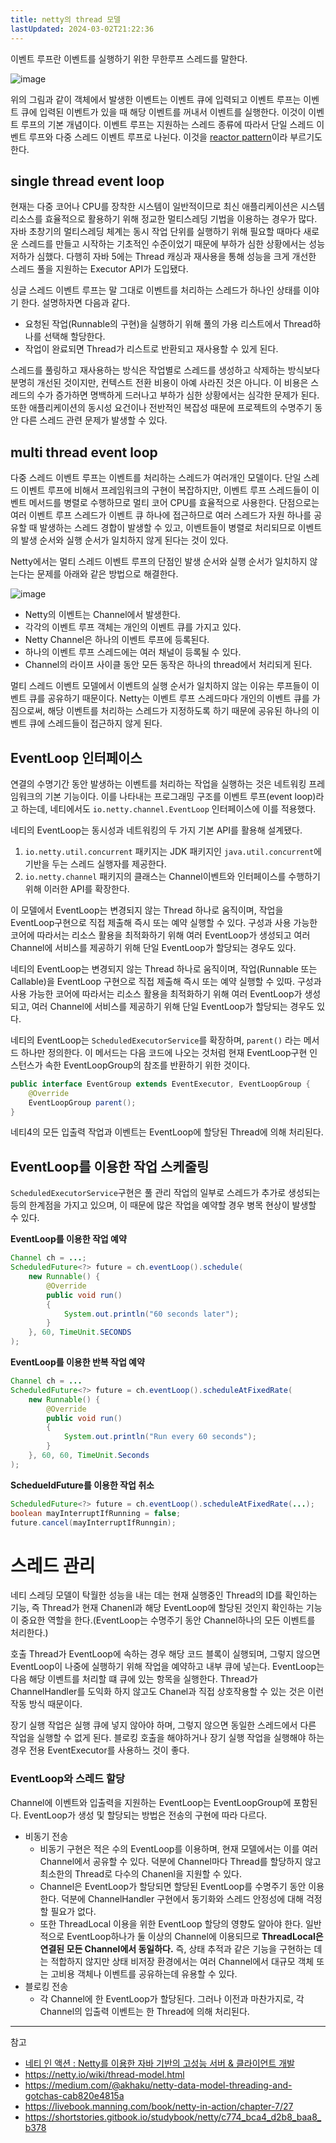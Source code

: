 ```yaml
---
title: netty의 thread 모델
lastUpdated: 2024-03-02T21:22:36
---
```


이벤트 루프란 이벤트를 실행하기 위한 무한루프 스레드를 말한다.

![image](https://github.com/rlaisqls/rlaisqls/assets/81006587/513a5ad9-3cde-47ec-ad2b-a13b6730e24e)

위의 그림과 같이 객체에서 발생한 이벤트는 이벤트 큐에 입력되고 이벤트 루프는 이벤트 큐에 입력된 이벤트가 있을 때 해당 이벤트를 꺼내서 이벤트를 실행한다. 이것이 이벤트 루프의 기본 개념이다. 이벤트 루프는 지원하는 스레드 종류에 따라서 단일 스레드 이벤트 루프와 다중 스레드 이벤트 루프로 나뉜다. 이것을 [reactor pattern](../%EB%B9%84%EB%8F%99%EA%B8%B0/reactor/Reactor%20Pattern%EA%B3%BC%E2%80%85event%E2%80%85loop.md)이라 부르기도 한다.

## single thread event loop

현재는 다중 코어나 CPU를 장착한 시스템이 일반적이므로 최신 애플리케이션은 시스템 리소스를 효율적으로 활용하기 위해 정교한 멀티스레딩 기법을 이용하는 경우가 많다. 자바 초창기의 멀티스레딩 체계는 동시 작업 단위를 실행하기 위해 필요할 때마다 새로운 스레드를 만들고 시작하는 기초적인 수준이었기 때문에 부하가 심한 상황에서는 성능 저하가 심했다. 다행히 자바 5에는 Thread 캐싱과 재사용을 통해 성능을 크게 개선한 스레드 풀을 지원하는 Executor API가 도입됐다.

싱글 스레드 이벤트 루프는 말 그대로 이벤트를 처리하는 스레드가 하나인 상태를 이야기 한다. 설명하자면 다음과 같다.

- 요청된 작업(Runnable의 구현)을 실행하기 위해 풀의 가용 리스트에서 Thread하나를 선택해 할당한다.
- 작업이 완료되면 Thread가 리스트로 반환되고 재사용할 수 있게 된다.

스레드를 풀링하고 재사용하는 방식은 작업별로 스레드를 생성하고 삭제하는 방식보다 분명히 개선된 것이지만, 컨텍스트 전환 비용이 아예 사라진 것은 아니다. 이 비용은 스레드의 수가 증가하면 명백하게 드러나고 부하가 심한 상황에서는 심각한 문제가 된다. 또한 애플리케이션의 동시성 요건이나 전반적인 복잡성 때문에 프로젝트의 수명주기 동안 다른 스레드 관련 문제가 발생할 수 있다.

## multi thread event loop

다중 스레드 이벤트 루프는 이벤트를 처리하는 스레드가 여러개인 모델이다. 단일 스레드 이벤트 루프에 비해서 프레임워크의 구현이 복잡하지만, 이벤트 루프 스레드들이 이벤트 메서드를 병렬로 수행하므로 멀티 코어 CPU를 효율적으로 사용한다. 단점으로는 여러 이벤트 루프 스레드가 이벤트 큐 하나에 접근하므로 여러 스레드가 자원 하나를 공유할 때 발생하는 스레드 경합이 발생할 수 있고, 이벤트들이 병렬로 처리되므로 이벤트의 발생 순서와 실행 순서가 일치하지 않게 된다는 것이 있다.

Netty에서는 멀티 스레드 이벤트 루프의 단점인 발생 순서와 실행 순서가 일치하지 않는다는 문제를 아래와 같은 방법으로 해결한다.

![image](https://github.com/rlaisqls/TIL/assets/81006587/d8d9948d-7387-4568-a4eb-2c8d5e29ccc2)

- Netty의 이벤트는 Channel에서 발생한다.
- 각각의 이벤트 루프 객체는 개인의 이벤트 큐를 가지고 있다.
- Netty Channel은 하나의 이벤트 루프에 등록된다.
- 하나의 이벤트 루프 스레드에는 여러 채널이 등록될 수 있다.
- Channel의 라이프 사이클 동안 모든 동작은 하나의 thread에서 처리되게 된다.

멀티 스레드 이벤트 모델에서 이벤트의 실행 순서가 일치하지 않는 이유는 루프들이 이벤트 큐를 공유하기 때문이다. Netty는 이벤트 루프 스레드마다 개인의 이벤트 큐를 가짐으로써, 해당 이벤트를 처리하는 스레드가 지정하도록 하기 때문에 공유된 하나의 이벤트 큐에 스레드들이 접근하지 않게 된다.

## EventLoop 인터페이스

연결의 수명기간 동안 발생하는 이벤트를 처리하는 작업을 실행하는 것은 네트워킹 프레임워크의 기본 기능이다. 이를 나타내는 프로그래밍 구조를 이벤트 루프(event loop)라고 하는데, 네티에서도 `io.netty.channel.EventLoop` 인터페이스에 이를 적용했다.

네티의 EventLoop는 동시성과 네트워킹의 두 가지 기본 API를 활용해 설계됐다.

1. `io.netty.util.concurrent` 패키지는 JDK 패키지인 `java.util.concurrent`에 기반을 두는 스레드 실행자를 제공한다.
2. `io.netty.channel` 패키지의 클래스는 Channel이벤트와 인터페이스를 수행하기 위해 이러한 API를 확장한다.

이 모델에서 EventLoop는 변경되지 않는 Thread 하나로 움직이며, 작업을 EventLoop구현으로 직접 제출해 즉시 또는 예약 실행할 수 있다. 구성과 사용 가능한 코어에 따라서는 리소스 활용을 최적화하기 위해 여러 EventLoop가 생성되고 여러 Channel에 서비스를 제공하기 위해 단일 EventLoop가 할당되는 경우도 있다.

네티의 EventLoop는 변경되지 않는 Thread 하나로 움직이며, 작업(Runnable 또는 Callable)을 EventLoop 구현으로 직접 제출해 즉시 또는 예약 실행할 수 있따. 구성과 사용 가능한 코어에 따라서는 리소스 활용을 최적화하기 위해 여러 EventLoop가 생성되고, 여러 Channel에 서비스를 제공하기 위해 단일 EventLoop가 할당되는 경우도 있다.

네티의 EventLoop는 `ScheduledExecutorService`를 확장하며, `parent()` 라는 메서드 하나만 정의한다. 이 메서드는 다음 코드에 나오는 것처럼 현재 EventLoop구현 인스턴스가 속한 EventLoopGroup의 참조를 반환하기 위한 것이다.

```java
public interface EventGroup extends EventExecutor, EventLoopGroup {
    @Override
    EventLoopGroup parent();
}
```

네티4의 모든 입출력 작업과 이벤트는 EventLoop에 할당된 Thread에 의해 처리된다.

## EventLoop를 이용한 작업 스케줄링

`ScheduledExecutorService`구현은 풀 관리 작업의 일부로 스레드가 추가로 생성되는 등의 한계점을 가지고 있으며, 이 때문에 많은 작업을 예약할 경우 병목 현상이 발생할 수 있다.

**EventLoop를 이용한 작업 예약**

```java
Channel ch = ...;
ScheduledFuture<?> future = ch.eventLoop().schedule(
    new Runnable() {
        @Override
        public void run()
        {
            System.out.println("60 seconds later");
        }
    }, 60, TimeUnit.SECONDS
);
```

**EventLoop를 이용한 반복 작업 예약**

```java
Channel ch = ...
ScheduledFuture<?> future = ch.eventLoop().scheduleAtFixedRate(
    new Runnable() {
        @Override
        public void run()
        {
            System.out.println("Run every 60 seconds");
        }
    }, 60, 60, TimeUnit.Seconds
);
```

**SchedueldFuture를 이용한 작업 취소**

```java
ScheduledFuture<?> future = ch.eventLoop().scheduleAtFixedRate(...);
boolean mayInterruptIfRunning = false;
future.cancel(mayInterruptIfRunngin);
```

# 스레드 관리

네티 스레딩 모델이 탁월한 성능을 내는 데는 현재 실행중인 Thread의 ID를 확인하는 기능, 즉 Thread가 현재 Chanenl과 해당 EventLoop에 할당된 것인지 확인하는 기능이 중요한 역할을 한다.(EventLoop는 수명주기 동안 Channel하나의 모든 이벤트를 처리한다.)

호출 Thread가 EventLoop에 속하는 경우 해당 코드 블록이 실행되며, 그렇지 않으면 EventLoop이 나중에 실행하기 위해 작업을 예약하고 내부 큐에 넣는다. EventLoop는 다음 해당 이벤트를 처리할 떄 큐에 있는 항목을 실행한다. Thread가 ChannelHandler를 도익화 하지 않고도 Chanel과 직접 상호작용할 수 있는 것은 이런 작동 방식 때문이다.

장기 실행 작업은 실행 큐에 넣지 않아야 하며, 그렇지 않으면 동일한 스레드에서 다른 작업을 실행할 수 없게 된다. 블로킹 호출을 해야하거나 장기 실행 작업을 실행해야 하는 경우 전용 EventExecutor를 사용하느 것이 좋다.

###  EventLoop와 스레드 할당

Channel에 이벤트와 입출력을 지원하는 EventLoop는 EventLoopGroup에 포함된다. EventLoop가 생성 및 할당되는 방법은 전송의 구현에 따라 다르다.

- 비동기 전송
    - 비동기 구현은 적은 수의 EventLoop를 이용하며, 현재 모델에서는 이를 여러 Channel에서 공유할 수 있다. 덕분에 Channel마다 Thread를 할당하지 않고 최소한의 Thread로 다수의 Chanenl을 지원할 수 있다.
    - Channel은 EventLoop가 할당되면 할당된 EventLoop를 수명주기 동안 이용한다. 덕분에 ChannelHandler 구현에서 동기화와 스레드 안정성에 대해 걱정할 필요가 없다.
    - 또한 ThreadLocal 이용을 위한 EventLoop 할당의 영향도 알아야 한다. 일반적으로 EventLoop하나가 둘 이상의 Channel에 이용되므로 **ThreadLocal은 연결된 모든 Channel에서 동일하다.** 즉, 상태 추적과 같은 기능을 구현하는 데는 적합하지 않지만 상태 비저장 환경에서는 여러 Channel에서 대규모 객체 또는 고비용 객체나 이벤트를 공유하는데 유용할 수 있다.
- 블로킹 전송
    - 각 Channel에 한 EventLoop가 할당된다. 그러나 이전과 마찬가지로, 각 Channel의 입출력 이벤트는 한 Thread에 의해 처리된다.

---
참고
- [네티 인 액션 : Netty를 이용한 자바 기반의 고성능 서버 & 클라이언트 개발](https://m.yes24.com/Goods/Detail/25662949)
- https://netty.io/wiki/thread-model.html
- https://medium.com/@akhaku/netty-data-model-threading-and-gotchas-cab820e4815a
- https://livebook.manning.com/book/netty-in-action/chapter-7/27
- https://shortstories.gitbook.io/studybook/netty/c774_bca4_d2b8_baa8_b378